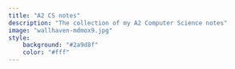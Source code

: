```yaml
---
title: "A2 CS notes"
description: "The collection of my A2 Computer Science notes"
image: "wallhaven-mdmox9.jpg"
style:
    background: "#2a9d8f"
    color: "#fff"
---
```

